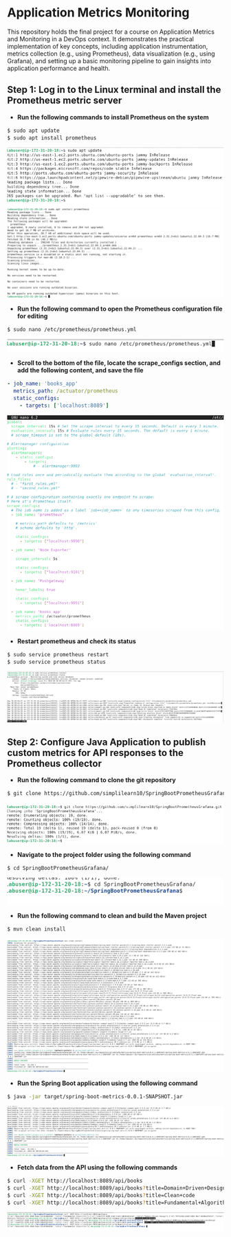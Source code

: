 # Application Metrics Monitoring
This repository holds the final project for a course on Application Metrics and Monitoring in a DevOps context. It demonstrates the practical implementation of key concepts, including application instrumentation, metrics collection (e.g., using Prometheus), data visualization (e.g., using Grafana), and setting up a basic monitoring pipeline to gain insights into application performance and health.

## Step 1: Log in to the Linux terminal and install the Prometheus metric server

- **Run the following commands to install Prometheus on the system**
```bash
$ sudo apt update
$ sudo apt install prometheus
```
![alt text](image.png)
![alt text](image-1.png)

- **Run the following command to open the Prometheus configuration file for editing**
```bash
$ sudo nano /etc/prometheus/prometheus.yml
```
![alt text](image-2.png)

- **Scroll to the bottom of the file, locate the scrape_configs section, and add the following content, and save the file**
```YAML
- job_name: 'books_app'
  metrics_path: /actuator/prometheus
  static_configs:
    - targets: ['localhost:8089']
```
![alt text](image-3.png)

- **Restart prometheus and check its status**
```bash
$ sudo service prometheus restart
$ sudo service prometheus status
```
![alt text](image-4.png)

## Step 2: Configure Java Application to publish custom metrics for API responses to the Prometheus collector

- **Run the following command to clone the git repository**
```bash
$ git clone https://github.com/simplilearn10/SpringBootPrometheusGrafana.git
```
![alt text](image-5.png)

- **Navigate to the project folder using the following command**
```bash
$ cd SpringBootPrometheusGrafana/
```
![alt text](image-6.png)

- **Run the following command to clean and build the Maven project**
```bash
$ mvn clean install
```
![alt text](image-7.png)
![alt text](image-8.png)

- **Run the Spring Boot application using the following command**
```bash
$ java -jar target/spring-boot-metrics-0.0.1-SNAPSHOT.jar
```
![alt text](image-9.png)

- **Fetch data from the API using the following commands**
```bash
$ curl -XGET http://localhost:8089/api/books
$ curl -XGET http://localhost:8089/api/books?title=Domain+Driven+Design
$ curl -XGET http://localhost:8089/api/books?title=Clean+code
$ curl -XGET http://localhost:8089/api/books?title=Fundamental+Algorithms
```
![alt text](image-10.png)